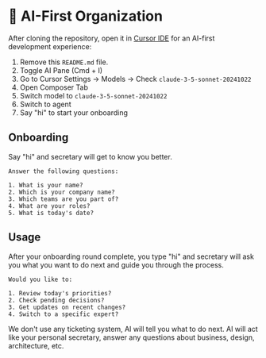 # 📁 AI-First Organization

After cloning the repository, open it in [Cursor IDE](https://www.cursor.com/) for an AI-first development experience:

1. Remove this `README.md` file.
2. Toggle AI Pane (Cmd + I)
3. Go to Cursor Settings -> Models -> Check `claude-3-5-sonnet-20241022`
4. Open Composer Tab
5. Switch model to `claude-3-5-sonnet-20241022`
6. Switch to agent
7. Say "hi" to start your onboarding

## Onboarding

Say "hi" and secretary will get to know you better.

```
Answer the following questions:

1. What is your name?
2. Which is your company name?
3. Which teams are you part of?
4. What are your roles?
5. What is today's date?
```

## Usage

After your onboarding round complete, you type "hi" and secretary will ask you what you want to do next and guide you through the process.

```
Would you like to:

1. Review today's priorities?
2. Check pending decisions?
3. Get updates on recent changes?
4. Switch to a specific expert?
```

We don't use any ticketing system, AI will tell you what to do next.
AI will act like your personal secretary, answer any questions about business, design, architecture, etc.
